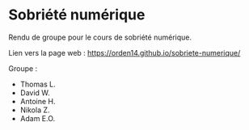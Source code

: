 # Sobriété numérique

Rendu de groupe pour le cours de sobriété numérique.

Lien vers la page web : https://orden14.github.io/sobriete-numerique/

Groupe :
- Thomas L.
- David W.
- Antoine H.
- Nikola Z.
- Adam E.O.
